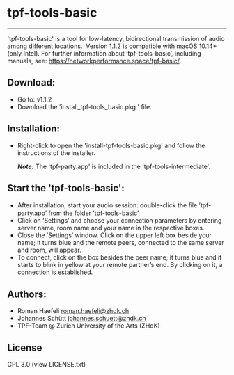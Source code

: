 # tpf-tools-basic
----
'tpf-tools-basic' is a tool for low-latency, bidirectional transmission of audio among different locations. 
Version 1.1.2 is compatible with macOS 10.14+ (only Intel).
For further information about ‘tpf-tools-basic’, including manuals, see: <https://networkperformance.space/tpf-basic/>.
## Download:
* Go to: <install-tpf-tools-basic> v1.1.2
* Download the 'install_tpf-tools_basic.pkg ' file.
## Installation:
* Right-click to open the 'install-tpf-tools-basic.pkg' and follow the instructions of the installer.

 	***Note:*** The 'tpf-party.app' is included in the 'tpf-tools-intermediate'.

## Start the 'tpf-tools-basic':

* After installation, start your audio session: double-click the ﬁle ’tpf-party.app’ from the folder ’tpf-tools-basic’.  
* Click on ‘Settings’ and choose your connection parameters by entering server name, room name and your name in the respective boxes. 
* Close the ’Settings’ window. Click on the upper left box beside your name; it turns blue and the remote peers, connected to the same server and room, will appear. 
* To connect, click on the box besides the peer name; it turns blue and it starts to blink in yellow at your remote partner’s end. By clicking on it, a connection is established.

## Authors:
* Roman Haefeli <roman.haefeli@zhdk.ch>
* Johannes Schütt <johannes.schuett@zhdk.ch>
* TPF-Team @ Zurich University of the Arts (ZHdK)

## License
GPL 3.0 (view LICENSE.txt)
